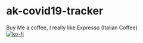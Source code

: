 # ak-covid19-tracker

Buy Me a coffee, I really like Expresso (Italian Coffee)<br>
[![ko-fi](https://www.ko-fi.com/img/githubbutton_sm.svg)](https://ko-fi.com/P5P21IHLZ)
